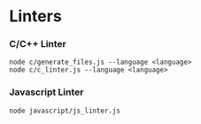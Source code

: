 # Linters

### C/C++ Linter

```
node c/generate_files.js --language <language>
node c/c_linter.js --language <language>
```

### Javascript Linter

```
node javascript/js_linter.js
```
